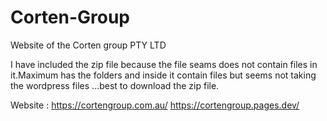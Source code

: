 # Corten-Group
Website of the Corten group PTY LTD


I have included the zip file because the file seams does not contain files in it.Maximum has the folders and inside it contain files but seems not taking the wordpress files ...best to download the zip file.

Website :
https://cortengroup.com.au/
https://cortengroup.pages.dev/
